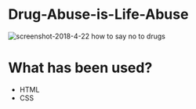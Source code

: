 # Drug-Abuse-is-Life-Abuse
![screenshot-2018-4-22 how to say no to drugs](https://user-images.githubusercontent.com/31134009/39098143-0053de14-4684-11e8-8507-2b1187141fea.png)
<h1>What has been used?</h1>
<ul>
  <li>HTML</li>
  <li>CSS</li>
  </ul>
